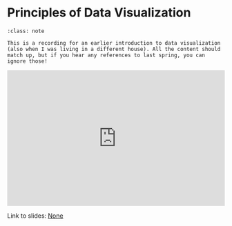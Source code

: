 # Principles of Data Visualization


```{admonition} Note
:class: note

This is a recording for an earlier introduction to data visualization (also when I was living in a different house). All the content should match up, but if you hear any references to last spring, you can ignore those!

```


<div style="position: relative; padding-bottom: 62.5%; height: 0;">
    <iframe src="https://www.loom.com/embed/78619ab413d94f53aac36545edfc7ca4" frameborder="0" webkitallowfullscreen mozallowfullscreen allowfullscreen style="position: absolute; top: 0; left: 0; width: 100%; height: 100%;"></iframe>
</div>

Link to slides: [None](https://docs.google.com/presentation/d/1UaBuUSXQEMqzYpIB_sTf5TaSeq-MNG4ny_i2NOemmDo/edit#slide=id.g556781fa9e_4_0)   
 
